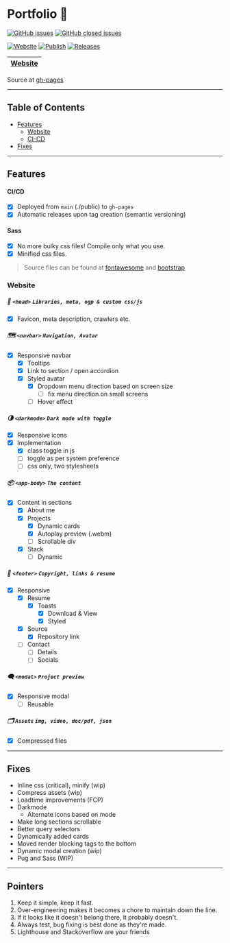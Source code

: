 # Portfolio 📁 
[![GitHub issues](https://img.shields.io/github/issues/blacksmithop/Portfolio?label=issues)](https://github.com/blacksmithop/Portfolio/issues)
[![GitHub closed issues](https://img.shields.io/github/issues-closed/blacksmithop/Portfolio?color=green&label=issues)](https://github.com/blacksmithop/Portfolio/issues?q=is%3Aissue+is%3Aclosed)

[![Website](https://img.shields.io/website?down_message=Down&label=Website&up_message=Up&url=https%3A%2F%2Fblacksmithop.github.io%2FPortfolio%2F)](https://github.com/blacksmithop/Portfolio/actions/workflows/pages/pages-build-deployment)
[![Publish](https://github.com/blacksmithop/Portfolio/actions/workflows/publish-folder.yml/badge.svg)](https://github.com/blacksmithop/Portfolio/actions/workflows/publish-folder.yml)
[![Releases](https://github.com/blacksmithop/Portfolio/actions/workflows/create-release.yml/badge.svg)](https://github.com/blacksmithop/Portfolio/actions/workflows/create-release.yml)

| [Website](https://blacksmithop.github.io/Portfolio/) |
| ---------------------------------------------------- |

Source at [gh-pages](https://github.com/blacksmithop/Portfolio/tree/gh-pages)


---
## Table of Contents
  * [Features](#features)
    * [Website](#website)
    * [CI-CD](#cicd)
  * [Fixes](#fixes)

---
## Features 
#### CI/CD
- [x] Deployed from `main` (./public) to `gh-pages`
- [x] Automatic releases upon tag creation (semantic versioning)
#### Sass
- [x] No more bulky css files! Compile only what you use.
- [x] Minified css files.

> Source files can be found at [fontawesome](https://fontawesome.com/download) and [bootstrap](https://getbootstrap.com/docs/4.0/getting-started/download/)

### Website
##### :tophat: `<head>` ```Libraries, meta, ogp & custom css/js```
- [x] Favicon, meta description, crawlers etc.
  
##### :world_map: `<navbar>` ```Navigation, Avatar```
- [x] Responsive navbar
  - [x] Tooltips
  - [x] Link to section / open accordion
  - [x] Styled avatar
    - [x] Dropdown menu direction based on screen size
      - [ ] fix menu direction on small screens
    - [ ] Hover effect

##### :last_quarter_moon: `<darkmode>` ```Dark mode with toggle```
- [x] Responsive icons
- [x] Implementation 
  - [x] class toggle in js
  - [ ] toggle as per system preference
  - [ ] css only, two stylesheets

##### :package: `<app-body>` ```The content```
- [x] Content in sections
  - [x] About me
  - [x] Projects
    - [x] Dynamic cards
    - [x] Autoplay preview (.webm) 
    - [ ] Scrollable div
  - [x] Stack
    - [ ] Dynamic

##### :footprints: `<footer>` ```Copyright, links & resume```
- [x] Responsive
  - [x] Resume
    - [x] Toasts
      - [x] Download & View 
      - [x] Styled
  - [x] Source
      - [x] Repository link
  - [ ] Contact
      - [ ] Details
      - [ ] Socials 

##### :left_speech_bubble: `<modal>` ```Project preview```
  - [x] Responsive modal
    - [ ] Reusable

##### :card_index_dividers: `Assets` ```img, video, doc/pdf, json```
  - [x] Compressed files

---
## Fixes
* Inline css (critical), minify (wip)
* Compress assets (wip)
* Loadtime improvements (FCP)
* Darkmode
  * Alternate icons based on mode
* Make long sections scrollable
* Better query selectors
* Dynamically added cards
* Moved render blocking tags to the bottom
* Dynamic modal creation (wip)
* Pug and Sass (WIP)
  
---
## Pointers
1) Keep it simple, keep it fast.
2) Over-engineering makes it becomes a chore to maintain down the line.
3) If it looks like it doesn't belong there, it probably doesn't.
4) Always test, bug fixing is best done as they're made.
5) Lighthouse and Stackoverflow are your friends
